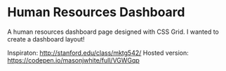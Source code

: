 # Human Resources Dashboard

A human resources dashboard page designed with CSS Grid. I wanted to create a dashboard layout!

Inspiraton: http://stanford.edu/class/mktg542/
Hosted version: https://codepen.io/masonjwhite/full/VGWGqp
